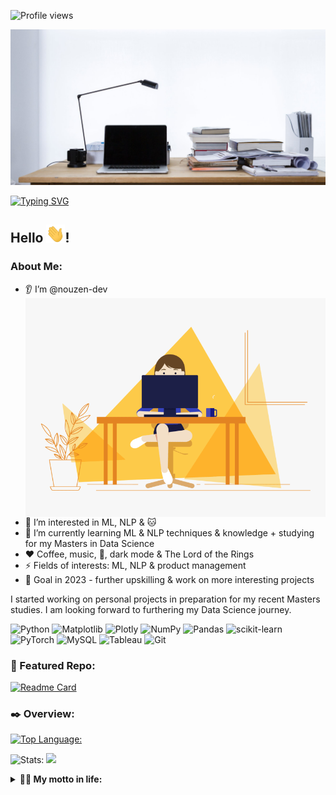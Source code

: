 ![Profile views](https://gpvc.arturio.dev/nouzen-dev)

![](https://github.com/nouzen-dev/nouzen-dev/blob/main/assets/header.jpg) 

<a href="https://git.io/typing-svg"><img src="https://readme-typing-svg.demolab.com?font=Lato&size=19&pause=1800&color=BEEDF7&vCenter=true&width=800&lines=ex-Developer%2C+ex-data+analyst%2C+ex-BA%2C+ex-consultant+%26+now-MSDS+student" alt="Typing SVG" /></a>
## **Hello** <img src="https://github.com/nouzen-dev/nouzen-dev/blob/main/assets/wave.gif" width="30px">! 

### About Me:
- 👂 I’m @nouzen-dev <img align="right" height="350" width="500" alt="Hello" src="https://github.com/nouzen-dev/nouzen-dev/blob/main/assets/atwork.gif">
- 👀 I’m interested in ML, NLP & 🐱
- 🌱 I’m currently learning ML & NLP techniques & knowledge + studying for my Masters in Data Science
- ❤️ Coffee, music, 🎄, dark mode & The Lord of the Rings
- ⚡ Fields of interests: ML, NLP & product management
- 🗼 Goal in 2023 - further upskilling & work on more interesting projects 

I started working on personal projects in preparation for my recent Masters studies. I am looking forward to furthering my Data Science journey.


![Python](https://img.shields.io/badge/python-3670A0?style=for-the-badge&logo=python&logoColor=ffdd54)
![Matplotlib](https://img.shields.io/badge/Matplotlib-%23ffffff.svg?style=for-the-badge&logo=Matplotlib&logoColor=black)
![Plotly](https://img.shields.io/badge/Plotly-%233F4F75.svg?style=for-the-badge&logo=plotly&logoColor=white)
![NumPy](https://img.shields.io/badge/numpy-%23013243.svg?style=for-the-badge&logo=numpy&logoColor=white)
![Pandas](https://img.shields.io/badge/pandas-%23150458.svg?style=for-the-badge&logo=pandas&logoColor=white)
![scikit-learn](https://img.shields.io/badge/scikit--learn-%23F7931E.svg?style=for-the-badge&logo=scikit-learn&logoColor=white)
![PyTorch](https://img.shields.io/badge/PyTorch-%23EE4C2C.svg?style=for-the-badge&logo=PyTorch&logoColor=white)
![MySQL](https://img.shields.io/badge/mysql-%2300f.svg?style=for-the-badge&logo=mysql&logoColor=white)
![Tableau](https://img.shields.io/badge/Tableau-E97627?style=for-the-badge&logo=Tableau&logoColor=white)
![Git](https://img.shields.io/badge/git-%23F05033.svg?style=for-the-badge&logo=git&logoColor=white)


### 📑 Featured Repo:
[![Readme Card](https://github-readme-stats.vercel.app/api/pin/?username=nouzen-dev&repo=NLP_ML&theme=radical&show_owner=True)](https://github.com/nouzen-dev/NLP_ML)


### ✒️ Overview:
[![Top Language:](https://github-readme-stats.vercel.app/api/top-langs/?username=nouzen-dev&langs_count=8&layout=compact&theme=tokyonight)](https://github.com/nuozen-dev/github-readme-stats) 

![Stats:](https://github-readme-stats.vercel.app/api?username=nouzen-dev&count_private=true&theme=tokyonight&show_icons=true) <img src="https://github-readme-streak-stats.herokuapp.com/?user=nouzen-dev&theme=merko&date_format=M%20j%5B%2C%20Y%5D"/>


<details>
  <summary><b> 🚵‍♂️ My motto in life: </b></summary>
  <img src="https://github.com/nouzen-dev/nouzen-dev/blob/main/assets/dino.gif"/>
</details>
